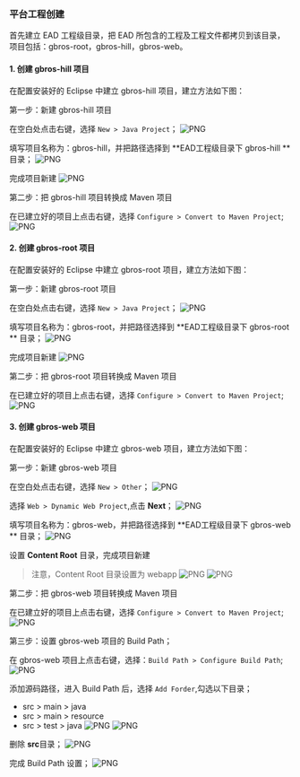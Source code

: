 ### 平台工程创建

首先建立 EAD 工程级目录，把 EAD 所包含的工程及工程文件都拷贝到该目录，项目包括：gbros-root，gbros-hill，gbros-web。

#### 1. 创建 gbros-hill 项目

在配置安装好的 Eclipse 中建立 gbros-hill 项目，建立方法如下图：

第一步：新建 gbros-hill 项目

在空白处点击右键，选择 `New > Java Project`；
![PNG](..\images\create-ead-project\1.png)

填写项目名称为：gbros-hill，并把路径选择到 **EAD工程级目录下 gbros-hill ** 目录；
![PNG](..\images\create-ead-project\2.png)

完成项目新建
![PNG](..\images\create-ead-project\3.png)

第二步：把 gbros-hill 项目转换成 Maven 项目

在已建立好的项目上点击右键，选择 `Configure > Convert to Maven Project`;
![PNG](..\images\create-ead-project\4.png)

#### 2. 创建 gbros-root 项目

在配置安装好的 Eclipse 中建立 gbros-root 项目，建立方法如下图：

第一步：新建 gbros-root 项目

在空白处点击右键，选择 `New > Java Project`；
![PNG](..\images\create-ead-project\5.png)

填写项目名称为：gbros-root，并把路径选择到 **EAD工程级目录下 gbros-root ** 目录；
![PNG](..\images\create-ead-project\6.png)

完成项目新建
![PNG](..\images\create-ead-project\7.png)

第二步：把 gbros-root 项目转换成 Maven 项目

在已建立好的项目上点击右键，选择 `Configure > Convert to Maven Project`;
![PNG](..\images\create-ead-project\8.png)

#### 3. 创建 gbros-web 项目

在配置安装好的 Eclipse 中建立 gbros-web 项目，建立方法如下图：

第一步：新建 gbros-web 项目

在空白处点击右键，选择 `New > Other`；
![PNG](..\images\create-ead-project\9.png)

选择 `Web > Dynamic Web Project`,点击 **Next**；
![PNG](..\images\create-ead-project\10.png)

填写项目名称为：gbros-web，并把路径选择到 **EAD工程级目录下 gbros-web ** 目录；
![PNG](..\images\create-ead-project\11.png)

设置 **Content Root** 目录，完成项目新建
> 注意，Content Root 目录设置为 webapp
![PNG](..\images\create-ead-project\12.png)
![PNG](..\images\create-ead-project\13.png)

第二步：把 gbros-web 项目转换成 Maven 项目

在已建立好的项目上点击右键，选择 `Configure > Convert to Maven Project`;
![PNG](..\images\create-ead-project\14.png)

第三步：设置 gbros-web 项目的 Build Path；

在 gbros-web 项目上点击右键，选择：`Build Path > Configure Build Path`;
![PNG](..\images\create-ead-project\15.png)

添加源码路径，进入 Build Path 后，选择 `Add Forder`,勾选以下目录；
- src > main > java
- src > main > resource
- src > test > java
![PNG](..\images\create-ead-project\16.png)
![PNG](..\images\create-ead-project\17.png)

删除 **src**目录；
![PNG](..\images\create-ead-project\18.png)

完成 Build Path 设置；
![PNG](..\images\create-ead-project\19.png)

